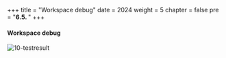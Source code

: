 +++
title = "Workspace debug"
date = 2024
weight = 5
chapter = false
pre = "<b>6.5. </b>"
+++ 

#### Workspace debug

![10-testresult](/Deploying-a-Multi-Model-and-Multi-RAG-Powered-Chatbot-Using-AWS-CDK-on-AWS/images/10-testresult/workspace-debug-sample.gif?width=90pc)
